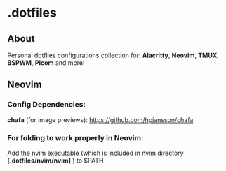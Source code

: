 # .dotfiles

## About

Personal dotfiles configurations collection for: **Alacritty**, **Neovim**, **TMUX**, **BSPWM**, **Picom** and more!

## Neovim

### Config Dependencies:

**chafa** (for image previews): https://github.com/hpjansson/chafa

### For folding to work properly in Neovim:

Add the nvim executable (which is included in nvim directory **[.dotfiles/nvim/nvim]** ) to $PATH
